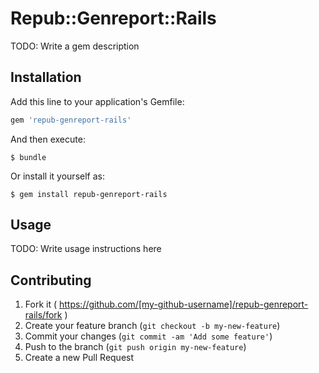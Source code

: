 # Repub::Genreport::Rails

TODO: Write a gem description

## Installation

Add this line to your application's Gemfile:

```ruby
gem 'repub-genreport-rails'
```

And then execute:

    $ bundle

Or install it yourself as:

    $ gem install repub-genreport-rails

## Usage

TODO: Write usage instructions here

## Contributing

1. Fork it ( https://github.com/[my-github-username]/repub-genreport-rails/fork )
2. Create your feature branch (`git checkout -b my-new-feature`)
3. Commit your changes (`git commit -am 'Add some feature'`)
4. Push to the branch (`git push origin my-new-feature`)
5. Create a new Pull Request
